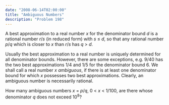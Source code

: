 ```yaml
---
date: "2008-06-14T02:00:00"
title: "Ambiguous Numbers"
description: "Problem 198"
---
```


<p>A best approximation to a real number <var>x</var> for the denominator bound <var>d</var> is a rational number <var>r</var>/<var>s</var> (in reduced form) with <var>s</var> ≤ <var>d</var>, so that any rational number <var>p</var>/<var>q</var> which is closer to <var>x</var> than <var>r</var>/<var>s</var> has <var>q</var> &gt; <var>d</var>.</p>
<p>Usually the best approximation to a real number is uniquely determined for all denominator bounds. However, there are some exceptions, e.g. 9/40 has the two best approximations 1/4 and 1/5 for the denominator bound 6.
We shall call a real number <var>x</var> <i>ambiguous</i>, if there is at least one denominator bound for which <var>x</var> possesses two best approximations. Clearly, an ambiguous number is necessarily rational.</p>
<p>How many ambiguous numbers <var>x</var> = <var>p</var>/<var>q</var>,
0 &lt; <var>x</var> &lt; 1/100, are there whose denominator <var>q</var> does not exceed 10<sup>8</sup>?</p>

